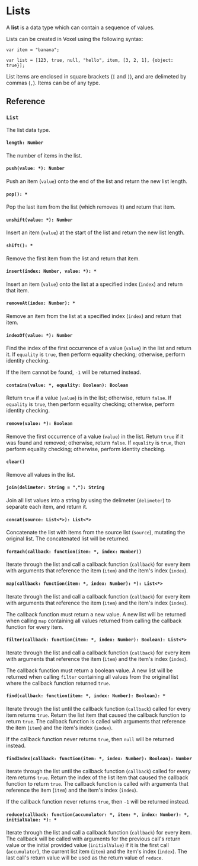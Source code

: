 # Lists
A **list** is a data type which can contain a sequence of values.

Lists can be created in Voxel using the following syntax:

```voxel
var item = "banana";

var list = [123, true, null, "hello", item, [3, 2, 1], {object: true}];
```

List items are enclosed in square brackets (`[` and `]`), and are delimeted by commas (`,`). Items can be of any type.

## Reference

### `List`
The list data type.

#### `length: Number`
The number of items in the list.

#### `push(value: *): Number`
Push an item (`value`) onto the end of the list and return the new list length.

#### `pop(): *`
Pop the last item from the list (which removes it) and return that item.

#### `unshift(value: *): Number`
Insert an item (`value`) at the start of the list and return the new list length.

#### `shift(): *`
Remove the first item from the list and return that item.

#### `insert(index: Number, value: *): *`
Insert an item (`value`) onto the list at a specified index (`index`) and return that item.

#### `removeAt(index: Number): *`
Remove an item from the list at a specified index (`index`) and return that item.

#### `indexOf(value: *): Number`
Find the index of the first occurrence of a value (`value`) in the list and return it. If `equality` is `true`, then perform equality checking; otherwise, perform identity checking.

If the item cannot be found, `-1` will be returned instead.

#### `contains(value: *, equality: Boolean): Boolean`
Return `true` if a value (`value`) is in the list; otherwise, return `false`. If `equality` is `true`, then perform equality checking; otherwise, perform identity checking.

#### `remove(value: *): Boolean`
Remove the first occurrence of a value (`value`) in the list. Return `true` if it was found and removed; otherwise, return `false`. If `equality` is `true`, then perform equality checking; otherwise, perform identity checking.

#### `clear()`
Remove all values in the list.

#### `join(delimeter: String = ","): String`
Join all list values into a string by using the delimeter (`delimeter`) to separate each item, and return it.

#### `concat(source: List<*>): List<*>`
Concatenate the list with items from the source list (`source`), mutating the original list. The concatenated list will be returned.

#### `forEach(callback: function(item: *, index: Number))`
Iterate through the list and call a callback function (`callback`) for every item with arguments that reference the item (`item`) and the item's index (`index`).

#### `map(callback: function(item: *, index: Number): *): List<*>`
Iterate through the list and call a callback function (`callback`) for every item with arguments that reference the item (`item`) and the item's index (`index`).

The callback function must return a new value. A new list will be returned when calling `map` containing all values returned from calling the callback function for every item.

#### `filter(callback: function(item: *, index: Number): Boolean): List<*>`
Iterate through the list and call a callback function (`callback`) for every item with arguments that reference the item (`item`) and the item's index (`index`).

The callback function must return a boolean value. A new list will be returned when calling `filter` containing all values from the original list where the callback function returned `true`.

#### `find(callback: function(item: *, index: Number): Boolean): *`
Iterate through the list until the callback function (`callback`) called for every item returns `true`. Return the list item that caused the callback function to return `true`. The callback function is called with arguments that reference the item (`item`) and the item's index (`index`).

If the callback function never returns `true`, then `null` will be returned instead.

#### `findIndex(callback: function(item: *, index: Number): Boolean): Number`
Iterate through the list until the callback function (`callback`) called for every item returns `true`. Return the index of the list item that caused the callback function to return `true`. The callback function is called with arguments that reference the item (`item`) and the item's index (`index`).

If the callback function never returns `true`, then `-1` will be returned instead.

#### `reduce(callback: function(accumulator: *, item: *, index: Number): *, initialValue: *): *`

Iterate through the list and call a callback function (`callback`) for every item. The callback will be called with arguments for the previous call's return value or the initial provided value (`initialValue`) if it is the first call (`accumulator`), the current list item (`item`) and the item's index (`index`). The last call's return value will be used as the return value of `reduce`.